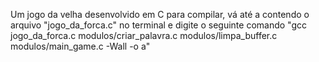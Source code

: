 Um jogo da velha desenvolvido em C
para compilar, vá até a contendo o arquivo "jogo_da_forca.c" no terminal e digite o seguinte comando "gcc jogo_da_forca.c modulos/criar_palavra.c modulos/limpa_buffer.c modulos/main_game.c -Wall -o a"
